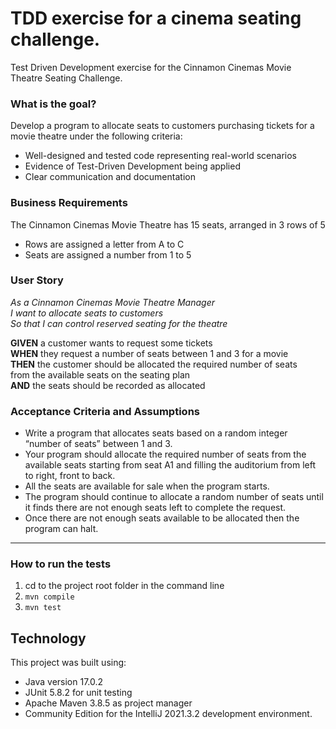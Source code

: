 # TDD exercise for a cinema seating challenge.
Test Driven Development exercise for the Cinnamon Cinemas Movie Theatre Seating Challenge.

### What is the goal?

Develop a program to allocate seats to customers purchasing tickets for a movie theatre under the following criteria:
- Well-designed and tested code representing real-world scenarios
- Evidence of Test-Driven Development being applied
- Clear communication and documentation

### Business Requirements

The Cinnamon Cinemas Movie Theatre has 15 seats, arranged in 3 rows of 5
- Rows are assigned a letter from A to C
- Seats are assigned a number from 1 to 5

### User Story
*As a Cinnamon Cinemas Movie Theatre Manager*<br>
*I want to allocate seats to customers*<br>
*So that I can control reserved seating for the theatre*

**GIVEN** a customer wants to request some tickets<br>
**WHEN** they request a number of seats between 1 and 3 for a movie<br>
**THEN** the customer should be allocated the required number of seats<br>
from the available seats on the seating plan<br>
**AND** the seats should be recorded as allocated

### Acceptance Criteria and Assumptions
- Write a program that allocates seats based on a random integer “number of seats” between 1 and 3.
- Your program should allocate the required number of seats from the available seats starting from seat A1 and filling the auditorium from left to right, front to back.
- All the seats are available for sale when the program starts.
- The program should continue to allocate a random number of seats until it finds there are not enough seats left to complete the request.
- Once there are not enough seats available to be allocated then the program can halt.



---
### How to run the tests
1) cd to the project root folder in the command line
2) `mvn compile`
3) `mvn test`

## Technology
This project was built using:
- Java version 17.0.2
- JUnit 5.8.2 for unit testing
- Apache Maven 3.8.5 as project manager
- Community Edition for the IntelliJ 2021.3.2 development environment.